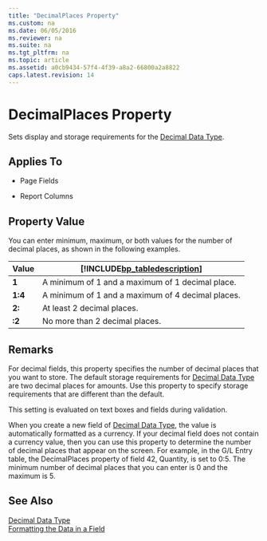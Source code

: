 ```yaml
---
title: "DecimalPlaces Property"
ms.custom: na
ms.date: 06/05/2016
ms.reviewer: na
ms.suite: na
ms.tgt_pltfrm: na
ms.topic: article
ms.assetid: a0cb9434-57f4-4f39-a8a2-66800a2a8822
caps.latest.revision: 14
---
```

# DecimalPlaces Property
Sets display and storage requirements for the [Decimal Data Type](../dynamics-nav/Decimal-Data-Type.md).  
  
## Applies To  
  
-   Page Fields  
  
-   Report Columns  
  
## Property Value  
 You can enter minimum, maximum, or both values for the number of decimal places, as shown in the following examples.  
  
|Value|[!INCLUDE[bp_tabledescription](../dynamics-nav/includes/bp_tabledescription_md.md)]|  
|-----------|---------------------------------------|  
|**1**|A minimum of 1 and a maximum of 1 decimal place.|  
|**1:4**|A minimum of 1 and a maximum of 4 decimal places.|  
|**2:**|At least 2 decimal places.|  
|**:2**|No more than 2 decimal places.|  
  
## Remarks  
 For decimal fields, this property specifies the number of decimal places that you want to store. The default storage requirements for [Decimal Data Type](../dynamics-nav/Decimal-Data-Type.md) are two decimal places for amounts. Use this property to specify storage requirements that are different than the default.  
  
 This setting is evaluated on text boxes and fields during validation.  
  
 When you create a new field of [Decimal Data Type](../dynamics-nav/Decimal-Data-Type.md), the value is automatically formatted as a currency. If your decimal field does not contain a currency value, then you can use this property to determine the number of decimal places that appear on the screen. For example, in the G\/L Entry table, the DecimalPlaces property of field 42, Quantity, is set to 0:5. The minimum number of decimal places that you can enter is 0 and the maximum is 5.  
  
## See Also  
 [Decimal Data Type](../dynamics-nav/Decimal-Data-Type.md)   
 [Formatting the Data in a Field](../dynamics-nav/Formatting-the-Data-in-a-Field.md)